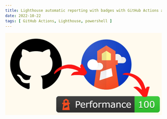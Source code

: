 ```yaml
---
title: Lighthouse automatic reporting with badges with GitHub Actions and Shields.io
date: 2022-10-22
tags: [ GitHub Actions, Lighthouse, powershell ]
---
```


![Thumbnail](thumbnail.webp)
